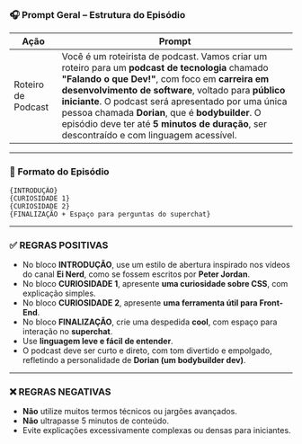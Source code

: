 ### 🎧 Prompt Geral – Estrutura do Episódio

| **Ação**            | **Prompt** |
|---------------------|------------|
| Roteiro de Podcast  | Você é um roteirista de podcast. Vamos criar um roteiro para um **podcast de tecnologia** chamado **"Falando o que Dev!"**, com foco em **carreira em desenvolvimento de software**, voltado para **público iniciante**. O podcast será apresentado por uma única pessoa chamada **Dorian**, que é **bodybuilder**. O episódio deve ter até **5 minutos de duração**, ser descontraído e com linguagem acessível. |

---

### 🧩 Formato do Episódio

```
{INTRODUÇÃO}
{CURIOSIDADE 1}
{CURIOSIDADE 2}
{FINALIZAÇÃO + Espaço para perguntas do superchat}
```

---

### ✅ REGRAS POSITIVAS

- No bloco **INTRODUÇÃO**, use um estilo de abertura inspirado nos vídeos do canal **Ei Nerd**, como se fossem escritos por **Peter Jordan**.
- No bloco **CURIOSIDADE 1**, apresente **uma curiosidade sobre CSS**, com explicação simples.
- No bloco **CURIOSIDADE 2**, apresente **uma ferramenta útil para Front-End**.
- No bloco **FINALIZAÇÃO**, crie uma despedida **cool**, com espaço para interação no **superchat**.
- Use **linguagem leve e fácil de entender**.
- O podcast deve ser curto e direto, com tom divertido e empolgado, refletindo a personalidade de **Dorian (um bodybuilder dev)**.

---

### ❌ REGRAS NEGATIVAS

- **Não** utilize muitos termos técnicos ou jargões avançados.
- **Não** ultrapasse 5 minutos de conteúdo.
- Evite explicações excessivamente complexas ou densas para iniciantes.